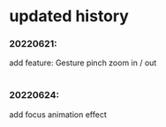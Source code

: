 # updated history

### 20220621:
add feature: Gesture pinch zoom in / out 
<br/><br/>
### 20220624:
add focus animation effect
